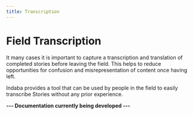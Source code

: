 ```yaml
---
title: Transcription
---
```


<ReadTime />

# Field Transcription

<Leader>
<!-- The Indaba process consists of a set of activities that you can deploy over short period of time. -->

It many cases it is important to capture a transcription and translation of completed stories before leaving the field. This helps to reduce opportunities for confusion and misrepresentation of content once having left.

</Leader>

Indaba provides a tool that can be used by people in the field to easily transcribe Stories without any prior experience.

**--- Documentation currently being developed ---**
